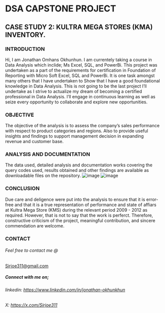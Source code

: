 # DSA CAPSTONE PROJECT
## CASE STUDY 2: KULTRA MEGA STORES (KMA) INVENTORY.

### INTRODUCTION
Hi, I am Jonathan Omhans Okhunhun.
I am currentely taking a course in Data Analysis which inclide; Ms Excel, SQL, and PowerBi.
This project was undertaken as a part of the requirements for certification in Foundation of Reporting with Micro Soft Excel, SQL and PowerBi.
It is one task amongst many others that I have undertaken to Show that I have a good foundational knowledge in Data Analysis.
This is not going to be the last project I’ll undertake as I strive to actualize my dream of becoming a certified professional in Data Analysis.
I’ll engage in continuous learning as well as seize every opportunity to collaborate and explore new opportunities.

### OBJECTIVE
The objective of the analysis is to assess the company’s sales performance with respect to product categories and regions.
Also to provide useful insights and findings to support management decision in expanding revenue and customer base.

### ANALYSIS AND DOCUMENTATION
The data used, detailed analysis and documentation works covering the query codes used, results obtained and other findings are available as downloadable files on the repository.
![image](https://github.com/user-attachments/assets/77aadcde-63f3-446d-829a-0200e4278bc2)
![image](https://github.com/user-attachments/assets/f3412553-4dcd-467b-9c62-39f4abab0612)


### CONCLUSION
Due care and deligence were put into the analysis to ensure that it is error-free and that it is a true representation of performance and state of affiars at Kultra Mega Store (KMS) during the relevant period 2009 - 2012 as required.
However, that is not to say that the work is perferct. Therefore, constructive criticism of the project, meaningful contribution, and sincere commendation are welcome.

### CONTACT
###### Feel free to contact me @
Sirjoe311@gmail.com

##### Connect with me on;
###### linkedin:  https://www.linkedin.com/in/jonathan-okhunkhun
###### X: https://x.com/Sirjoe311


